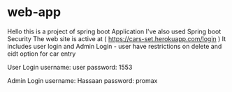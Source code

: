 # web-app
Hello this is a project of spring boot Application I've also used Spring boot Security
The web site is active at ( https://cars-set.herokuapp.com/login )
It includes user login and Admin Login - user have restrictions on delete and eidt option for car entry


User Login
username: user
password: 1553


Admin Login
username: Hassaan
password: promax


